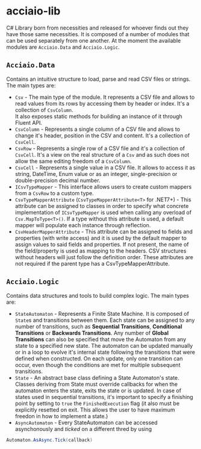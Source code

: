 # acciaio-lib
C# Library born from necessities and released for whoever finds out they have those same necessities. It is composed of a number of modules that can be used separately from one another. At the moment the available modules are `Acciaio.Data` and `Acciaio.Logic`.

## `Acciaio.Data`
Contains an intuitive structure to load, parse and read CSV files or strings. The main types are:

* `Csv` - The main type of the module. It represents a CSV file and allows to read values from its rows by accessing them by header or index. It's a collection of `CsvColumn`. <br>It also exposes static methods for building an instance of it through Fluent API.
* `CsvColumn` - Represents a single column of a CSV file and allows to change it's header, position in the CSV and content. It's a collection of `CsvCell`.
* `CsvRow` - Represents a single row of a CSV file and it's a collection of `CsvCell`. It's a view on the real structure of a `Csv` and as such does not allow the same editing freedom of a `CsvColumn`.
* `CsvCell` - Represents a single value in a CSV file. It allows to access it as string, DateTime, Enum value or as an integer, single-precision or double-precision decimal number.
* `ICsvTypeMapper` - This interface allows users to create custom mappers from a `CsvRow` to a custom type.
* `CsvTypeMapperAttribute` (`CsvTypeMapperAttribute<T>` for .NET7+) - This attribute can be assigned to classes in order to specify what concrete implementation of `ICsvTypeMapper` is used when calling any overload of `Csv.MapToType<T>()`. If a type without this attribute is used, a default mapper will populate each instance through reflection.
* `CsvHeaderMapperAttribute` - This attribute can be assigned to fields and properties (with write access) and it is used by the default mapper to assign values to said fields and properties. If not present, the name of the field/property is used as mapping to the headers. CSV structures without headers will just follow the definition order. These attributes are not required if the parent type has a CsvTypeMapperAttribute.

## `Acciaio.Logic`
Contains data structures and tools to build complex logic. The main types are:

* `StateAutomaton` - Represents a Finite State Machine. It is composed of `State`s and transitions between them. Each state can be assigned to any  number of transitions, such as **Sequential Transitions**, **Conditional Transitions** or **Backwards Transitions**. Any number of **Global Transitions** can also be specified that move the Automaton from any state to a specified new state. The automaton can be updated manually or in a loop to evolve it's internal state following the transitions that were defined when constructed. On each update, only one transition can occur, even though the conditions are met for multiple subsequent transitions.
* `State` - An abstract base class defining a State Automaton's state. Classes deriving from State must override callbacks for when the automaton enters the state, exits the state or is updated. In case of states used in sequential transitions, it's important to specify a finishing point by setting to `true` the `FinishedExecution` flag (it also must be explicitly resetted on exit. This allows the user to have maximum freedon in how to implement a state.)
*  `AsyncAutomaton` - Every StateAutomaton can be accessed asynchonously and *ticked* on a different thred by using
```C#
Automaton.AsAsync.Tick(callback)
```
